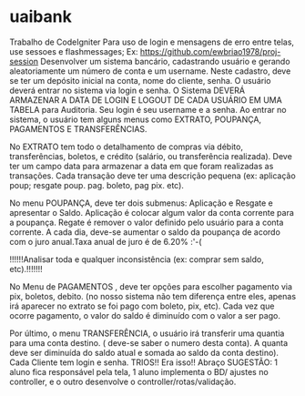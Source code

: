 # uaibank
Trabalho de CodeIgniter
Para uso de login e mensagens de erro entre telas, use sessoes e flashmessages;
Ex: https://github.com/ewbriao1978/proj-session
Desenvolver um sistema bancário, cadastrando usuário e gerando aleatoriamente um número de conta e um username. Neste cadastro, deve se ter um depósito inicial na conta, nome do cliente, senha. O usuário deverá entrar no sistema via login e senha. O Sistema DEVERÁ ARMAZENAR A DATA DE LOGIN E LOGOUT DE CADA USUÁRIO EM UMA TABELA para Auditoria. Seu login é seu username e a senha. Ao entrar no sistema, o usuário tem alguns menus como EXTRATO, POUPANÇA, PAGAMENTOS E TRANSFERÊNCIAS.

No EXTRATO tem todo o detalhamento de compras via débito, transferências, boletos, e crédito (salário, ou transferência realizada). Deve ter um campo data para armazenar a data em que foram realizadas as transações. Cada transação deve ter uma descrição pequena (ex: aplicação poup; resgate poup. pag. boleto, pag pix. etc).

No menu POUPANÇA, deve ter dois submenus: Aplicação e Resgate e apresentar o Saldo. Aplicação é colocar algum valor da conta corrente para a poupança. Regate é remover o valor definido pelo usuário para a conta corrente. A cada dia, deve-se aumentar o saldo da poupança de acordo com o juro anual.Taxa anual de juro é de 6.20% :'-(

!!!!!!Analisar toda e qualquer inconsistência (ex: comprar sem saldo, etc).!!!!!!!

No Menu de PAGAMENTOS , deve ter opções para escolher pagamento via pix, boletos, debito. (no nosso sistema não tem diferença entre eles, apenas irá aparecer no extrato se foi pago com boleto, pix, etc).
Cada vez que ocorre pagamento, o valor do saldo é diminuído com o valor a ser pago.


Por último, o menu TRANSFERÊNCIA, o usuário irá transferir uma quantia para uma conta destino. ( deve-se saber o numero desta conta).
A quanta deve ser diminuída do saldo atual e somada ao saldo da conta destino).
Cada Cliente tem login e senha.
TRIOS!! Era isso!! Abraço
SUGESTÃO: 1 aluno fica responsável pela tela, 1 aluno implementa o BD/ ajustes no controller, e o outro desenvolve o controller/rotas/validação.
